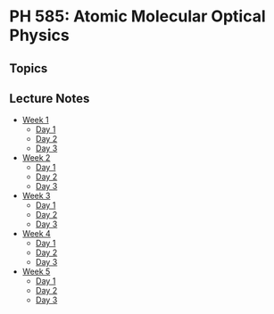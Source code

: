 # PH 585: Atomic Molecular Optical Physics

$$
\newcommand\wrap[2]{\left( #1 \right)_{ #2 }}
\newcommand\pder[2]{\frac{\partial #1}{\partial #2}}
\newcommand\pdersq[2]{\frac{\partial^2 #1}{\partial^2 #2}}
\newcommand\mpder[3]{\frac{\partial^2 #1}{\partial #2\partial #3}}
\newcommand\bra[1]{\langle #1 |}
\newcommand\ket[1]{| #1 \rangle}
\newcommand\braket[3]{\bra{#1}#2\ket{#3}}
$$

## Topics

## Lecture Notes

- [Week 1](/courses/PH585/Week1.md)
  - [Day 1](/courses/PH585/Week1#Day-1.md)
  - [Day 2](/courses/PH585/Week1#Day-2.md)
  - [Day 3](/courses/PH585/Week1#Day-3.md)
- [Week 2](/courses/PH585/Week2.md)
  - [Day 1](/courses/PH585/Week2#Day-1.md)
  - [Day 2](/courses/PH585/Week2#Day-2.md)
  - [Day 3](/courses/PH585/Week2#Day-3.md)
- [Week 3](/courses/PH585/Week3.md)
  - [Day 1](/courses/PH585/Week3#Day-1.md)
  - [Day 2](/courses/PH585/Week3#Day-2.md)
  - [Day 3](/courses/PH585/Week3#Day-3.md)
- [Week 4](/courses/PH585/Week4.md)
  - [Day 1](/courses/PH585/Week4#Day-1.md)
  - [Day 2](/courses/PH585/Week4#Day-2.md)
  - [Day 3](/courses/PH585/Week4#Day-3.md)
- [Week 5](/courses/PH585/Week5.md)
  - [Day 1](/courses/PH585/Week5#Day-1.md)
  - [Day 2](/courses/PH585/Week5#Day-2.md)
  - [Day 3](/courses/PH585/Week5#Day-3.md)
